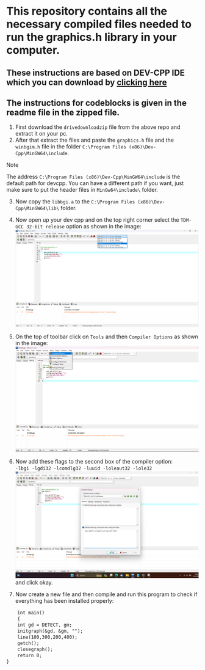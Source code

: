 # This repository contains all the necessary compiled files needed to run the graphics.h library in your computer.
## These instructions are based on DEV-CPP IDE which you can download by [clicking here](https://sourceforge.net/projects/orwelldevcpp/files/latest/download)
## The instructions for codeblocks is given in the readme file in the zipped file.

1. First download the  `drivedownloadzip` file from the above repo and extract it on your pc.
2. After that extract the files and paste the `graphics.h` file  and the `winbgim.h` file in the folder `C:\Program Files (x86)\Dev-Cpp\MinGW64\include`.
> [!NOTE]
> The address `C:\Program Files (x86)\Dev-Cpp\MinGW64\include` is the default path for devcpp. You can have a different path if you want,
> just make sure to put the header files in `MinGw64\include\` folder.

3. Now copy the `libbgi.a` to the `C:\Program Files (x86)\Dev-Cpp\MinGW64\lib\` folder.
4. Now open up your dev cpp and on the top right corner select the `TDM-GCC 32-bit release` option as shown in the image:
 ![Screenshot](screen.png)

5. On the top of toolbar click on `Tools` and then `Compiler Options` as shown in the image:
![Screenshot](screen2.png)

6. Now add these flags to the second box of the compiler option: 
<br>`-lbgi -lgdi32 -lcomdlg32 -luuid -loleaut32 -lole32`</br>
![Screenshot](screen3.png) 
and click okay.
7. Now create a new file and then compile and run this program to check if everything has been installed properly:
``` # include<graphics.h>
    int main()
    {
	int gd = DETECT, gm;
	initgraph(&gd, &gm, "");
	line(100,300,200,400);
	getch();
	closegraph();
	return 0;
}
